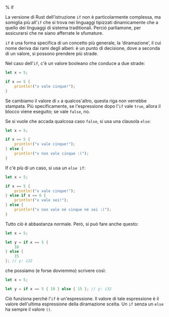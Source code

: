 % if

La versione di Rust dell'istruzione `if` non è particolarmente complessa,
ma somiglia più all'`if` che si trova nei linguaggi tipizzati dinamicamente
che a quello dei linguaggi di sistema traditionali.
Perciò parliamone, per assicurarsi che ne siano afferrate le sfumature.

`if` è una forma specifica di un concetto più generale, la ‘diramazione’,
il cui nome deriva dai rami degli alberi: è un punto di decisione, dove
a seconda di un valore, si possono prendere più strade.

Nel caso dell'`if`, c'è un valore booleano che conduce a due strade:

```rust
let x = 5;

if x == 5 {
    println!("x vale cinque!");
}
```

Se cambiamo il valore di `x` a qualcos'altro, questa riga non verrebbe
stampata. Più specificamente, se l'espressione dopo l'`if` vale `true`, allora
il blocco viene eseguito; se vale `false`, no.

Se si vuole che accada qualcosa caso `false`, si usa una clausola `else`:

```rust
let x = 5;

if x == 5 {
    println!("x vale cinque!");
} else {
    println!("x non vale cinque :(");
}
```

If c'è più di un caso, si usa un `else if`:

```rust
let x = 5;

if x == 5 {
    println!("x vale cinque!");
} else if x == 6 {
    println!("x vale sei!");
} else {
    println!("x non vale né cinque né sei :(");
}
```

Tutto ciò è abbastanza normale. Però, si può fare anche questo:

```rust
let x = 5;

let y = if x == 5 {
    10
} else {
    15
}; // y: i32
```

che possiamo (e forse dovremmo) scrivere così:

```rust
let x = 5;

let y = if x == 5 { 10 } else { 15 }; // y: i32
```

Ciò funziona perché l'`if` è un'espressione. Il valore di tale espressione è
il valore dell'ultima espressione della diramazione scelta. Un `if` senza un
`else` ha sempre il valore `()`.
